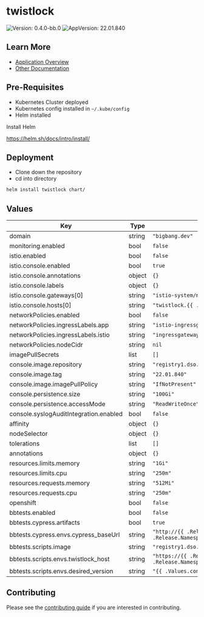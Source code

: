 # twistlock

![Version: 0.4.0-bb.0](https://img.shields.io/badge/Version-0.4.0--bb.0-informational?style=flat-square) ![AppVersion: 22.01.840](https://img.shields.io/badge/AppVersion-22.01.840-informational?style=flat-square)

## Learn More
* [Application Overview](docs/overview.md)
* [Other Documentation](docs/)

## Pre-Requisites

* Kubernetes Cluster deployed
* Kubernetes config installed in `~/.kube/config`
* Helm installed

Install Helm

https://helm.sh/docs/intro/install/

## Deployment

* Clone down the repository
* cd into directory
```bash
helm install twistlock chart/
```

## Values

| Key | Type | Default | Description |
|-----|------|---------|-------------|
| domain | string | `"bigbang.dev"` |  |
| monitoring.enabled | bool | `false` |  |
| istio.enabled | bool | `false` |  |
| istio.console.enabled | bool | `true` |  |
| istio.console.annotations | object | `{}` |  |
| istio.console.labels | object | `{}` |  |
| istio.console.gateways[0] | string | `"istio-system/main"` |  |
| istio.console.hosts[0] | string | `"twistlock.{{ .Values.domain }}"` |  |
| networkPolicies.enabled | bool | `false` |  |
| networkPolicies.ingressLabels.app | string | `"istio-ingressgateway"` |  |
| networkPolicies.ingressLabels.istio | string | `"ingressgateway"` |  |
| networkPolicies.nodeCidr | string | `nil` |  |
| imagePullSecrets | list | `[]` |  |
| console.image.repository | string | `"registry1.dso.mil/ironbank/twistlock/console/console"` |  |
| console.image.tag | string | `"22.01.840"` |  |
| console.image.imagePullPolicy | string | `"IfNotPresent"` |  |
| console.persistence.size | string | `"100Gi"` |  |
| console.persistence.accessMode | string | `"ReadWriteOnce"` |  |
| console.syslogAuditIntegration.enabled | bool | `false` |  |
| affinity | object | `{}` |  |
| nodeSelector | object | `{}` |  |
| tolerations | list | `[]` |  |
| annotations | object | `{}` |  |
| resources.limits.memory | string | `"1Gi"` |  |
| resources.limits.cpu | string | `"250m"` |  |
| resources.requests.memory | string | `"512Mi"` |  |
| resources.requests.cpu | string | `"250m"` |  |
| openshift | bool | `false` |  |
| bbtests.enabled | bool | `false` |  |
| bbtests.cypress.artifacts | bool | `true` |  |
| bbtests.cypress.envs.cypress_baseUrl | string | `"http://{{ .Release.Name }}-console.{{ .Release.Namespace }}.svc.cluster.local:8081"` |  |
| bbtests.scripts.image | string | `"registry1.dso.mil/ironbank/stedolan/jq:1.6"` |  |
| bbtests.scripts.envs.twistlock_host | string | `"https://{{ .Release.Name }}-console.{{ .Release.Namespace }}.svc.cluster.local:8083"` |  |
| bbtests.scripts.envs.desired_version | string | `"{{ .Values.console.image.tag }}"` |  |

## Contributing

Please see the [contributing guide](./CONTRIBUTING.md) if you are interested in contributing.
